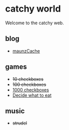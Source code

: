 # catchy world

Welcome to the catchy web.

## blog

- [maunzCache](./blog/maunzCache/hi.md)

## games

- ~~10 checkboxes~~
- ~~100 checkboxes~~
- [1000 checkboxes](./games/1000-checkboxes.md)
- [Decide what to eat](./games/decide-what-to-eat.md)

## music

- ~~strudel~~
